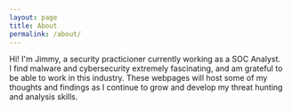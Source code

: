 ```yaml
---
layout: page
title: About
permalink: /about/
---
```


Hi! I'm Jimmy, a security practicioner currently working as a SOC Analyst.  
I find malware and cybersecurity extremely fascinating, and am grateful to be able to work in this industry. 
These webpages will host some of my thoughts and findings as I continue to grow and develop my threat hunting and analysis skills.

